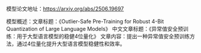 模型论文地址：https://arxiv.org/abs/2506.19697

模型概述：文章标题：《Outlier-Safe Pre-Training for Robust 4-Bit Quantization of Large Language Models》
中文文章标题：《异常值安全预训练：用于大型语言模型的稳健4位量化》
文章内容：提出一种异常值安全预训练方法，通过4位量化提升大型语言模型稳健性和效率。

